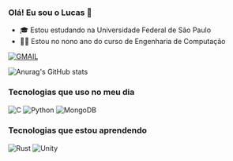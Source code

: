### Olá! Eu sou o Lucas 👋

- 🎓 Estou estudando na Universidade Federal de São Paulo
- 🧑‍🎓 Estou no nono ano do curso de Engenharia de Computação

[![GMAIL](https://img.shields.io/badge/Gmail-D14836?style=for-the-badge&logo=gmail&logoColor=white)](lucas.silva16@unifesp.br)

![Anurag's GitHub stats](https://github-readme-stats.vercel.app/api?username=lucasmsilva-unifesp&show_icons=true&theme=radical)

### Tecnologias que uso no meu dia

<div>
  <img align="center" alt="C" src="https://img.shields.io/badge/C-00599C?style=for-the-badge&logo=c&logoColor=white" />
  <img align="center" alt="Python" src="https://img.shields.io/badge/Python-14354C?style=for-the-badge&logo=python&logoColor=white" />
  <img align="center" alt="MongoDB" src="https://img.shields.io/badge/MongoDB-4EA94B?style=for-the-badge&logo=mongodb&logoColor=white" />
</div>

### Tecnologias que estou aprendendo

<div>
  <img align="center" alt="Rust" src="https://img.shields.io/badge/Rust-000000?style=for-the-badge&logo=rust&logoColor=white" />
  <img align="center" alt="Unity" src="https://img.shields.io/badge/Unity-100000?style=for-the-badge&logo=unity&logoColor=white" />
</div>


<!--
**lucasmsilva-unifesp/lucasmsilva-unifesp** is a ✨ _special_ ✨ repository because its `README.md` (this file) appears on your GitHub profile.

Here are some ideas to get you started:

- 🔭 I’m currently working on ...
- 🌱 I’m currently learning ...
- 👯 I’m looking to collaborate on ...
- 🤔 I’m looking for help with ...
- 💬 Ask me about ...
- 📫 How to reach me: ...
- 😄 Pronouns: ...
- ⚡ Fun fact: ...
-->
